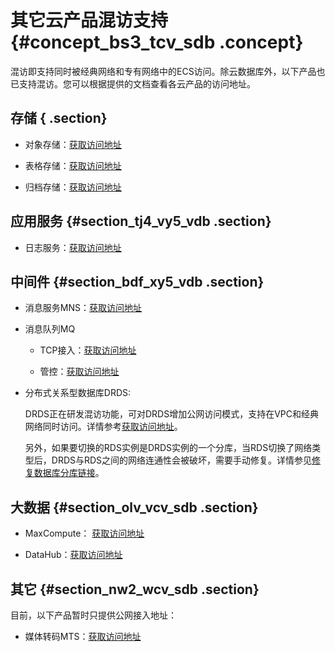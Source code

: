 # 其它云产品混访支持 {#concept_bs3_tcv_sdb .concept}

混访即支持同时被经典网络和专有网络中的ECS访问。除云数据库外，以下产品也已支持混访。您可以根据提供的文档查看各云产品的访问地址。

## 存储 { .section}

-   对象存储：[获取访问地址](https://help.aliyun.com/document_detail/31837.html)

-   表格存储：[获取访问地址](https://help.aliyun.com/document_detail/55213.html)

-   归档存储：[获取访问地址](https://help.aliyun.com/document_detail/27385.html)


## 应用服务 {#section_tj4_vy5_vdb .section}

-   日志服务：[获取访问地址](https://help.aliyun.com/document_detail/29008.html)

## 中间件 {#section_bdf_xy5_vdb .section}

-   消息服务MNS：[获取访问地址](https://help.aliyun.com/document_detail/27484.html)

-   消息队列MQ

    -   TCP接入：[获取访问地址](https://help.aliyun.com/document_detail/55448.html)

    -   管控：[获取访问地址](https://help.aliyun.com/document_detail/44419.html)

-   分布式关系型数据库DRDS:

    DRDS正在研发混访功能，可对DRDS增加公网访问模式，支持在VPC和经典网络同时访问。详情参考[获取访问地址](https://help.aliyun.com/document_detail/56494.html)。

    另外，如果要切换的RDS实例是DRDS实例的一个分库，当RDS切换了网络类型后，DRDS与RDS之间的网络连通性会被破坏，需要手动修复。详情参见[修复数据库分库链接](https://help.aliyun.com/document_detail/52165.html)。


## 大数据 {#section_olv_vcv_sdb .section}

-   MaxCompute： [获取访问地址](https://help.aliyun.com/document_detail/34951.html)

-   DataHub：[获取访问地址](https://help.aliyun.com/document_detail/47442.html)


## 其它 {#section_nw2_wcv_sdb .section}

目前，以下产品暂时只提供公网接入地址：

-   媒体转码MTS：[获取访问地址](https://help.aliyun.com/document_detail/43248.html)

